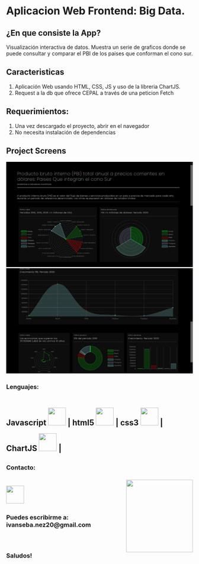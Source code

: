 # Aplicacion Web Frontend: Big Data.
## ¿En que consiste la App?  
Visualización interactiva de datos. Muestra un serie de graficos donde se puede consultar y comparar el PBI de los paises que conforman el cono sur.  
 

## Caracteristicas
1) Aplicación Web usando HTML, CSS, JS y uso de la libreria ChartJS.  
2) Request a la db que ofrece CEPAL a través de una peticion Fetch 


## Requerimientos: 
1) Una vez descargado el proyecto, abrir en el navegador  
2) No necesita instalación de dependencias

  
## Project Screens
![Home](https://github.com/IvanSebastian21/Api-VisualizacionDeDatos-ChartJS/blob/main/Api_ChartJS/public/graficos.png)
![Home](https://github.com/IvanSebastian21/Api-VisualizacionDeDatos-ChartJS/blob/main/Api_ChartJS/public/graficos2.png)
 

<h3><strong> Lenguajes:<strong></h3>
     <h2>
     Javascript <img style='width: 3rem; height: 3rem; margin-top: 1rem' src="https://cdn.pixabay.com/photo/2015/04/23/17/41/javascript-736400_960_720.png"/>  |
     html5 <img style='width: 3rem; height: 3rem; margin-top: 1rem' src="https://upload.wikimedia.org/wikipedia/commons/thumb/3/38/HTML5_Badge.svg/600px-HTML5_Badge.svg.png"/> |
     css3 <img <img style='width: 3rem; height: 3rem; margin-top: 1rem' src="https://cdn4.iconfinder.com/data/icons/social-media-logos-6/512/121-css3-512.png"/> |
     ChartJS <img <img style='width: 3rem; height: 3rem; margin-top: 1rem' src="https://www.chartjs.org/img/chartjs-logo.svg"/> |
     <h2>
         
  
<h3> Contacto: <h3> <img align='right' src="https://user-images.githubusercontent.com/85074756/140621760-a092acaa-bb99-41b2-bc4f-b2d30283fbf2.jpeg" width="180" height="195">
    <a href='https://www.linkedin.com/in/ivan-s-nu%C3%B1ez/' target= "_blank">
     <img style='width: 3rem; height: 3rem; margin-top: 1rem' src="https://res.cloudinary.com/druj3xeao/image/upload/v1635266956/readme/linkedin-logo-png-1825_cjdift.png">
    </a><br>
 <h3> Puedes escribirme a: ivanseba.nez20@gmail.com <h3>
 <br><br>
Saludos!
